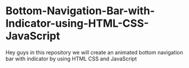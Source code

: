 # Bottom-Navigation-Bar-with-Indicator-using-HTML-CSS-JavaScript
Hey guys in this repository we will create an animated bottom navigation bar with indicator by using HTML CSS and JavaScript
